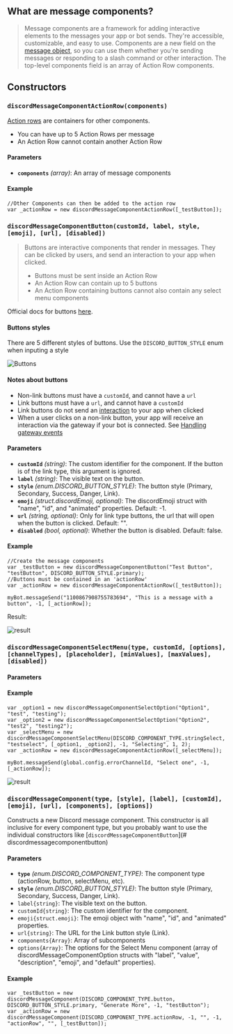 ## **What are message components?**

> Message components are a framework for adding interactive elements to the messages your app or bot sends. They're accessible, customizable, and easy to use.
> Components are a new field on the [message object](https://discord.com/developers/docs/resources/channel#message-object), so you can use them whether you're sending messages or responding to a slash command or other interaction.
> The top-level components field is an array of Action Row components.

## **Constructors**

### **`discordMessageComponentActionRow(components)`**
[Action rows](https://discord.com/developers/docs/interactions/message-components#action-rows) are containers for other components.
- You can have up to 5 Action Rows per message
- An Action Row cannot contain another Action Row

#### **Parameters**
- **`components`** *(array)*: An array of message components 

#### **Example**
```gml
//Other Components can then be added to the action row
var _actionRow = new discordMessageComponentActionRow([_testButton]);
```

### **`discordMessageComponentButton(customId, label, style, [emoji], [url], [disabled])`** 
> Buttons are interactive components that render in messages. They can be clicked by users, and send an interaction to your app when clicked.
>- Buttons must be sent inside an Action Row
>- An Action Row can contain up to 5 buttons
>- An Action Row containing buttons cannot also contain any select menu components

Official docs for buttons [here](https://discord.com/developers/docs/interactions/message-components#buttons).

#### **Buttons styles**
There are 5 different styles of buttons. Use the `DISCORD_BUTTON_STYLE` enum when inputing a style

![Buttons](https://discord.com/assets/7bb017ce52cfd6575e21c058feb3883b.png)

#### **Notes about buttons**
- Non-link buttons must have a `customId`, and cannot have a `url`
- Link buttons must have a `url`, and cannot have a `customId`
- Link buttons do not send an [interaction](https://discord.com/developers/docs/interactions/receiving-and-responding#interaction-object) to your app when clicked
- When a user clicks on a non-link button, your app will receive an interaction via the gateway if your bot is connected. See [Handling gateway events](Handling-gateway-events)

#### **Parameters**
- **`customId`** *(string)*: The custom identifier for the component. If the button is of the link type, this argument is ignored.
- **`label`** *(string)*: The visible text on the button.
- **`style`** *(enum.DISCORD_BUTTON_STYLE)*: The button style (Primary, Secondary, Success, Danger, Link).
- **`emoji`** *(struct.discordEmoji, optional)*: The discordEmoji struct with "name", "id", and "animated" properties. Default: -1.
- **`url`** *(string, optional)*: Only for link type buttons, the url that will open when the button is clicked. Default: "".
- **`disabled`** *(bool, optional)*: Whether the button is disabled. Default: false. 

#### **Example**
```gml
//Create the message components
var _testButton = new discordMessageComponentButton("Test Button", "testButton", DISCORD_BUTTON_STYLE.primary);
//Buttons must be contained in an 'actionRow'
var _actionRow = new discordMessageComponentActionRow([_testButton]);

myBot.messageSend("1100867908755783694", "This is a message with a button", -1, [_actionRow]);
```
Result:

![result](https://i.imgur.com/dj2gtAU.png)

### **`discordMessageComponentSelectMenu(type, customId, [options], [channelTypes], [placeholder], [minValues], [maxValues], [disabled])`**
#### **Parameters**

#### **Example**
```gml
var _option1 = new discordMessageComponentSelectOption("Option1", "test", "testing");
var _option2 = new discordMessageComponentSelectOption("Option2", "test2", "testing2");
var _selectMenu = new discordMessageComponentSelectMenu(DISCORD_COMPONENT_TYPE.stringSelect, "testselect", [_option1, _option2], -1, "Selecting", 1, 2);
var _actionRow = new discordMessageComponentActionRow([_selectMenu]);

myBot.messageSend(global.config.errorChannelId, "Select one", -1, [_actionRow]);
```
![result](https://i.imgur.com/Dfs2WoD.png)

### **`discordMessageComponent(type, [style], [label], [customId], [emoji], [url], [components], [options])`**
Constructs a new Discord message component. This constructor is all inclusive for every component type, but you probably want to use the individual constructors like [`discordMessageComponentButton`](# discordmessagecomponentbutton)

#### **Parameters**
- **`type`** *(enum.DISCORD_COMPONENT_TYPE)*: The component type (actionRow, button, selectMenu, etc). 
- **`style`** *(enum.DISCORD_BUTTON_STYLE)*: The button style (Primary, Secondary, Success, Danger, Link).
- `label{string}`: The visible text on the button.
- `customId{string}`: The custom identifier for the component.
- `emoji{struct.emoji}`: The emoji object with "name", "id", and "animated" properties.
- `url{string}`: The URL for the Link button style (Link).
- `components{Array}`:  Array of subcomponents
- `options{Array}`: The options for the Select Menu component (array of discordMessageComponentOption structs with "label", "value", "description", "emoji", and "default" properties).

#### **Example**

```gml
var _testButton = new discordMessageComponent(DISCORD_COMPONENT_TYPE.button, DISCORD_BUTTON_STYLE.primary, "Generate More", -1, "testButton");
var _actionRow = new discordMessageComponent(DISCORD_COMPONENT_TYPE.actionRow, -1, "", -1, "actionRow", "", [_testButton]);
```